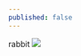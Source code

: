 ```yaml
---
published: false
---
```

rabbit
![]({{site.baseurl}}/https://ia600906.us.archive.org/14/items/F9C1CDA9FA404A86B9F9E58F6F93411A/F9C1CDA9-FA40-4A86-B9F9-E58F6F93411A.jpeg)